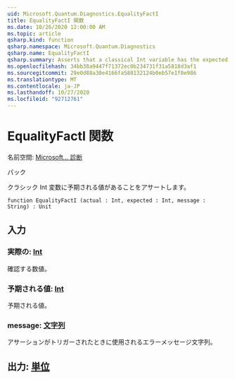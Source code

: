 ```yaml
---
uid: Microsoft.Quantum.Diagnostics.EqualityFactI
title: EqualityFactI 関数
ms.date: 10/26/2020 12:00:00 AM
ms.topic: article
qsharp.kind: function
qsharp.namespace: Microsoft.Quantum.Diagnostics
qsharp.name: EqualityFactI
qsharp.summary: Asserts that a classical Int variable has the expected value.
ms.openlocfilehash: 34bb38a9447f71372ec0b234731f31a5818d3af1
ms.sourcegitcommit: 29e0d88a30e4166fa580132124b0eb57e1f0e986
ms.translationtype: MT
ms.contentlocale: ja-JP
ms.lasthandoff: 10/27/2020
ms.locfileid: "92712761"
---
```

# <a name="equalityfacti-function"></a>EqualityFactI 関数

名前空間: [Microsoft... 診断](xref:Microsoft.Quantum.Diagnostics)

パック [](https://nuget.org/packages/)


クラシック Int 変数に予期される値があることをアサートします。

```qsharp
function EqualityFactI (actual : Int, expected : Int, message : String) : Unit
```


## <a name="input"></a>入力

### <a name="actual--int"></a>実際の: [Int](xref:microsoft.quantum.lang-ref.int)

確認する数値。


### <a name="expected--int"></a>予期される値: [Int](xref:microsoft.quantum.lang-ref.int)

予期される値。


### <a name="message--string"></a>message: [文字列](xref:microsoft.quantum.lang-ref.string)

アサーションがトリガーされたときに使用されるエラーメッセージ文字列。



## <a name="output--unit"></a>出力: [単位](xref:microsoft.quantum.lang-ref.unit)

